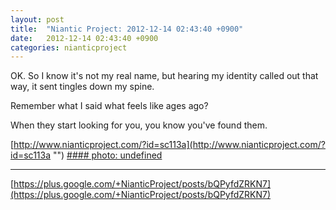 ```yaml
---
layout: post
title:  "Niantic Project: 2012-12-14 02:43:40 +0900"
date:   2012-12-14 02:43:40 +0900
categories: nianticproject
---
```

OK. So I know it's not my real name, but hearing my identity called out that way, it sent tingles down my spine. 

Remember what I said what feels like ages ago?

When they start looking for you,
you know you've found them. 

[http://www.nianticproject.com/?id=sc113a](http://www.nianticproject.com/?id=sc113a "")
[#### photo: undefined](https://lh6.googleusercontent.com/-GHAOVTApsAc/UMoTmKk_t5I/AAAAAAAAdB0/dApt8J3WIFg/w600-h725/ThoughtBG.jpg "")
- - -
[https://plus.google.com/+NianticProject/posts/bQPyfdZRKN7](https://plus.google.com/+NianticProject/posts/bQPyfdZRKN7)
